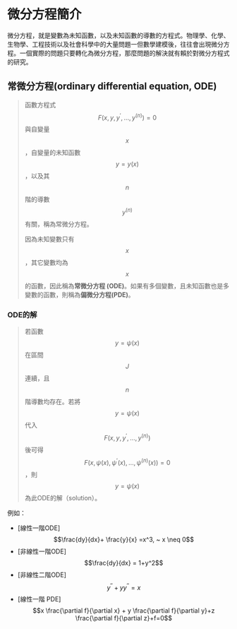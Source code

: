 # 微分方程簡介

微分方程，就是變數為未知函數，以及未知函數的導數的方程式。物理學、化學、生物學、工程技術以及社會科學中的大量問題一但數學建模後，往往會出現微分方程。一個實際的問題只要轉化為微分方程，那麼問題的解決就有賴於對微分方程式的研究。

## 常微分方程\(ordinary differential equation, ODE\)

> 函數方程式$$F(x,y, y^{'},\ldots, y^{(n)})=0$$ 與自變量$$x$$，自變量的未知函數$$y=y(x)$$，以及其$$n$$階的導數$$y^{(n)}$$有關，稱為常微分方程。
>
> 因為未知變數只有$$x$$，其它變數均為$$x$$的函數，因此稱為**常微分方程 \(ODE\)**。如果有多個變數，且未知函數也是多變數的函數，則稱為**偏微分方程\(PDE\)**。

### ODE的解

> 若函數$$y=\psi(x)$$在區間$$J$$連續，且$$n$$階導數均存在。若將$$y=\psi(x)$$代入$$F(x,y,y^{'}, \ldots, y^{(n)})$$後可得$$F(x,\psi(x), \psi^{'}(x),\ldots, \psi^{(n)}(x))=0$$，則$$y=\psi(x)$$為此ODE的解（solution）。

例如：

* \[線性一階ODE\] $$\frac{dy}{dx}+ \frac{y}{x} =x^3, ~ x \neq 0$$
* \[非線性一階ODE\]$$\frac{dy}{dx} = 1+y^2$$
* \[非線性二階ODE\] $$y^{''}+yy^{''}=x$$
* \[線性一階 PDE\] $$x \frac{\partial f}{\partial x} + y \frac{\partial f}{\partial y}+z \frac{\partial f}{\partial z}+f=0$$



